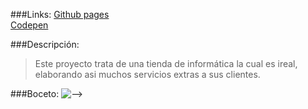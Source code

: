 ###Links:
[Github pages](https://dmr93.github.io/wokop-computer/)  
[Codepen](https://codepen.io/DMR93/)

###Descripción:

>Este proyecto trata de una tienda de informática la cual es ireal, elaborando asi muchos servicios extras a sus clientes. 

###Boceto:
![-->](https://github.com/DMR93/wokop-computer/blob/master/boceto.png)
